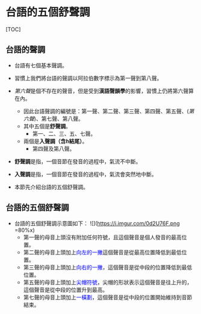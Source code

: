 <style>
.blue {
  color: blue;
}
.red {
    color: red;
}
.center {
  margin: auto;
  width: 60%;
  border: 0px;
  padding: 10px;
}
.falign { 
text-align: center;
}
a:hover{
	color: #FFB121 !important;
	text-decoration: none !important;
}
</style>
# 台語的五個舒聲調
[TOC]
## 台語的聲調

* 台語有七個基本聲調。
* 習慣上我們將台語的聲調以阿拉伯數字標示為第一聲到第八聲。
* *第六聲*是個不存在的聲音，但是受到**漢語聲韻學**的影響，習慣上仍將第六聲算在內。
    * 因此台語聲調的編號是：第一聲、第二聲、第三聲、第四聲、第五聲、(*第六聲*)、第七聲、第八聲。
    * 其中五個是**舒聲調**。
        * 第一、二、三、五、七聲。
    * 兩個是**入聲調（含*h*結尾）**。
        * 第四聲及第八聲。

* **舒聲調**是指，一個音節在發音的過程中，氣流不中斷。
* **入聲調**是指，一個音節在發音的過程中，氣流會突然地中斷。
* 本節先介紹台語的五個舒聲調。

## 台語的五個舒聲調
* 台語的五個舒聲調示意圖如下：
![](https://i.imgur.com/0d2U76F.png =80%x)
    * 第一聲的母音上頭沒有附加任何符號，且這個聲音是個人發音的最高位置。
    * 第二聲的母音上頭加上<font color="blue">向左的一撇</font>這個聲音是從最高位置降低到最低位置。
    * 第三聲的母音上頭加上<font color="blue">向右的一撇</font>，這個聲音是從中段的位置降低到最低位置。
    * 第五聲的母音上頭加上<font color="blue">尖帽符號</font>，尖帽的形狀表示這個聲音是往上升的，這個聲音是從中段的位置升到最高。
    * 第七聲的母音上頭加上<font color="blue">一橫劃</font>，這個聲音是從中段的位置開始維持到音節結束。
    
